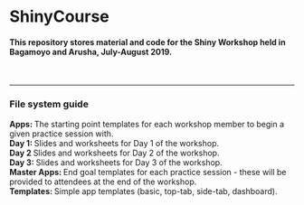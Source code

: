 <h1> ShinyCourse </h1>
  
<h4> This repository stores material and code for the Shiny Workshop held in Bagamoyo and Arusha, July-August 2019.<h4><br>

<hr>

<h3> File system guide </h3>

<b>Apps: </b> The starting point templates for each workshop member to begin a given practice session with. <br>
<b>Day 1: </b> Slides and worksheets for Day 1 of the workshop. <br>
<b>Day 2 </b> Slides and worksheets for Day 2 of the workshop. <br>
<b>Day 3: </b> Slides and worksheets for Day 3 of the workshop. <br>
<b>Master  Apps: </b> End goal templates for each practice session - these will be provided to attendees at the end of the workshop. <br>
<b>Templates: </b> Simple app templates (basic, top-tab, side-tab, dashboard). <br>
